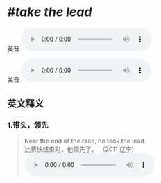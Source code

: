 # ***\#take the lead*** 
英音
<audio src="./media/take the lead1.aac" controls="controls"></audio>

美音
<audio src="./media/take the lead2.aac" controls="controls"></audio>



  

英文释义
---
### 1.**带头，领先**  

 > Near the end of the race, he took the lead.  
 > 比赛快结束时，他领先了。  （2011 辽宁）  
<audio src="./media/lead1-10.aac" controls="controls"></audio>



